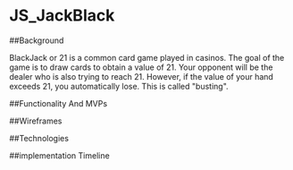 # JS_JackBlack

##Background 

BlackJack or 21 is a common card game played in casinos. The goal of the game is to draw 
cards to obtain a value of 21. Your opponent will be the dealer who is also trying to reach
21. However, if the value of your hand exceeds 21, you automatically lose. This is called 
"busting". 

##Functionality And MVPs

##Wireframes

##Technologies

##implementation Timeline
